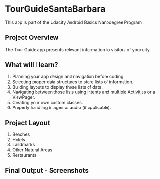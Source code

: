 <h1>TourGuideSantaBarbara</h1>
This app is part of the Udacity Android Basics Nanodegree Program.

<h2>Project Overview</h2>
The Tour Guide app presents relevant information to visitors of your city.

<h2>What will I learn?</h2>
<ol>
  <li>Planning your app design and navigation before coding.</li>
  <li>Selecting proper data structures to store lists of information.</li>
  <li>Building layouts to display those lists of data.</li>
  <li>Navigating between those lists using intents and multiple Activities or a ViewPager.</li>
  <li>Creating your own custom classes.</li>
  <li>Properly handling images or audio (if applicable).</li></ol>

<h2>Project Layout</h2>
<ol>
  <li>Beaches</li>
  <li>Hotels</li>
  <li>Landmarks</li>
  <li>Other Natural Areas</li>
  <li>Restaurants</li>
</ol>

<h2>Final Output - Screenshots</h2>
